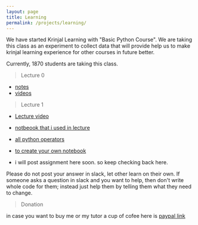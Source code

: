 ```yaml
---
layout: page
title: Learning
permalink: /projects/learning/
---
```


We have started Krinjal Learning with "Basic Python Course".
We are taking this class as an experiment to collect data that will provide help
us to make krinjal learning experience for other courses in future better.

Currently, 1870 students are taking this class.

> Lecture 0

- [notes](https://docs.google.com/document/d/1cl2eZxwt1Qq1H5EnwEktildJOD1iQf7dSRx8CqTEaXo/)
- [videos](https://www.youtube.com/playlist?list=PL95pR5v6EAf9UzqZgMu95gkYq8UdqYueV)

> Lecture 1

- [Lecture video](https://www.youtube.com/watch?v=S2eRE0sET_M)
- [notbeook that i used in lecture](https://colab.research.google.com/drive/11x-pOthIRcXMQGx9UdlSliPrjWoslLQf)
- [all python operators](https://www.w3schools.com/python/python_operators.asp)

- [to create your own notebook](https://colab.research.google.com/)
- i will post assignment here soon. so keep checking back here.

Please do not post your answer in slack, let other learn on their own.
If someone asks a question in slack and you want to help, then don't write whole code for them; instead just help them by telling them what they need to change.

> Donation

in case you want to buy me or my tutor a cup of cofee here is [paypal link](paypal.me/kshitij)
